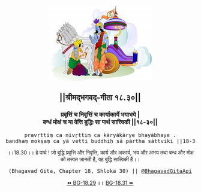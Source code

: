 <center><img src="../../asset/BG.png" alt="#API #bhagavadgitaapi #slok #nodejs #js #api #gitaapi #krishna #hinduism #vedic #ISKCON #shreemadbhagavadgita #technology"/>
<h2>||श्रीमद्‍भगवद्‍-गीता १८.३०||</h2>
<h3>प्रवृत्तिं च निवृत्तिं च कार्याकार्ये भयाभये |<br/>बन्धं मोक्षं च या वेत्ति बुद्धिः सा पार्थ सात्त्विकी ||१८-३०||</h3>
<pre>pravṛttiṃ ca nivṛttiṃ ca kāryākārye bhayābhaye .<br/>bandhaṃ mokṣaṃ ca yā vetti buddhiḥ sā pārtha sāttvikī ||18-30||</pre>
<p>।।18.30।। हे पार्थ ! जो बुद्धि प्रवृत्ति और निवृत्ति, कार्य और अकार्य, भय और अभय तथा बन्ध और मोक्ष को तत्त्वत जानती है, वह बुद्धि सात्विकी है।।</p>
<pre>(Bhagavad Gita, Chapter 18, Shloka 30) || <a href="https://twitter.com/bhagavadgitaapi">@BhagavadGitaApi</a></pre><a href="../../18/29">⏪  BG-18.29</a><b>        ।।        </b><a href="../../18/31">BG-18.31  ⏩</a></center></center>
